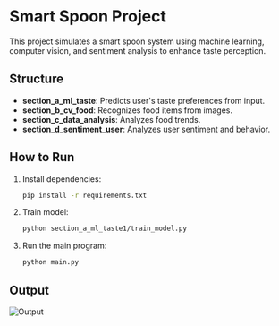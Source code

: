# Smart Spoon Project

This project simulates a smart spoon system using machine learning, computer vision, and sentiment analysis to enhance taste perception.

## Structure
- **section_a_ml_taste**: Predicts user's taste preferences from input.
- **section_b_cv_food**: Recognizes food items from images.
- **section_c_data_analysis**: Analyzes food trends.
- **section_d_sentiment_user**: Analyzes user sentiment and behavior.

## How to Run
1. Install dependencies:
   ```bash
   pip install -r requirements.txt
   ```
2. Train model:
   ```bash
   python section_a_ml_taste1/train_model.py
   ```
3. Run the main program:
   ```bash
   python main.py
   ```

## Output
![Output](https://github.com/user-attachments/assets/0c180235-aa8c-423e-9b9d-22509e272316)

